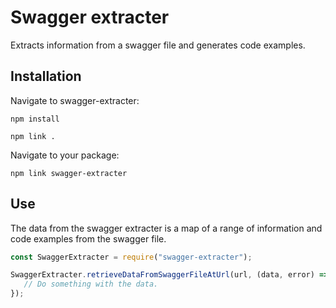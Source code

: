 # Swagger extracter

Extracts information from a swagger file and generates code examples.

## Installation

Navigate to swagger-extracter:

`npm install`

`npm link .`

Navigate to your package:

`npm link swagger-extracter`


## Use

The data from the swagger extracter is a map of a range of information and code examples from the swagger file.

```javascript
const SwaggerExtracter = require("swagger-extracter");

SwaggerExtracter.retrieveDataFromSwaggerFileAtUrl(url, (data, error) => {
   // Do something with the data. 
});
```





 